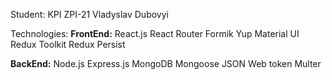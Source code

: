 Student: 
KPI ZPI-21 Vladyslav Dubovyi 

Technologies:
**FrontEnd:**
React.js
React Router
Formik Yup
Material UI
Redux Toolkit
Redux Persist

**BackEnd:**
Node.js
Express.js
MongoDB
Mongoose 
JSON Web token
Multer

